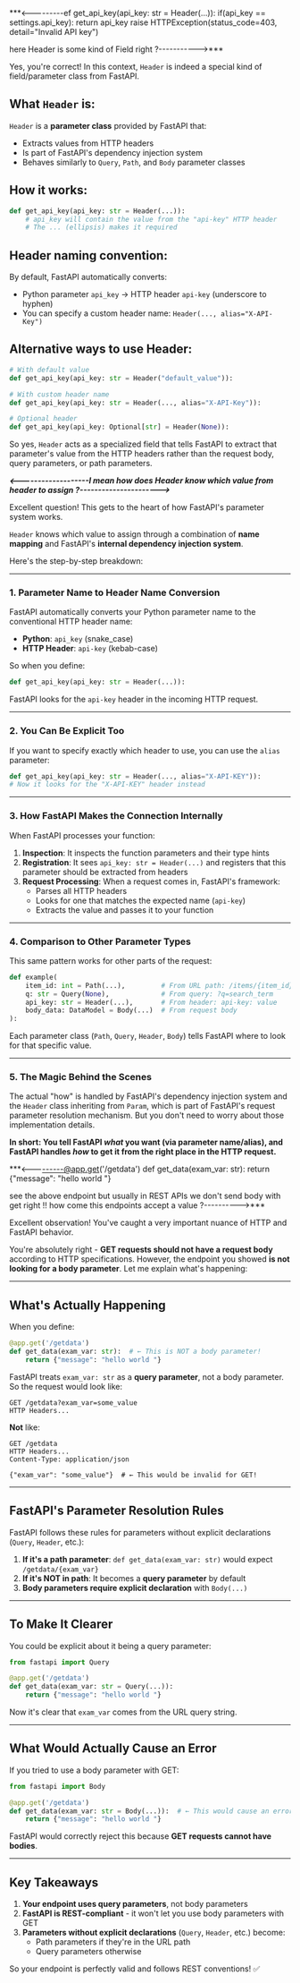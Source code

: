 ***<---------ef get_api_key(api_key: str = Header(...)):
    if(api_key == settings.api_key):
        return api_key
    raise HTTPException(status_code=403, detail="Invalid API key")

here Header is some kind of Field right ?----------->***

Yes, you're correct! In this context, `Header` is indeed a special kind of field/parameter class from FastAPI.

## What `Header` is:

`Header` is a **parameter class** provided by FastAPI that:
- Extracts values from HTTP headers
- Is part of FastAPI's dependency injection system
- Behaves similarly to `Query`, `Path`, and `Body` parameter classes

## How it works:

```python
def get_api_key(api_key: str = Header(...)):
    # api_key will contain the value from the "api-key" HTTP header
    # The ... (ellipsis) makes it required
```

## Header naming convention:

By default, FastAPI automatically converts:
- Python parameter `api_key` → HTTP header `api-key` (underscore to hyphen)
- You can specify a custom header name: `Header(..., alias="X-API-Key")`

## Alternative ways to use Header:

```python
# With default value
def get_api_key(api_key: str = Header("default_value")):

# With custom header name
def get_api_key(api_key: str = Header(..., alias="X-API-Key")):

# Optional header
def get_api_key(api_key: Optional[str] = Header(None)):
```

So yes, `Header` acts as a specialized field that tells FastAPI to extract that parameter's value from the HTTP headers rather than the request body, query parameters, or path parameters.

***<-------------------I mean how does Header know which value from header to assign ?---------------------->***

Excellent question! This gets to the heart of how FastAPI's parameter system works.

`Header` knows which value to assign through a combination of **name mapping** and FastAPI's **internal dependency injection system**.

Here's the step-by-step breakdown:

---

### 1. **Parameter Name to Header Name Conversion**

FastAPI automatically converts your Python parameter name to the conventional HTTP header name:

- **Python**: `api_key` (snake_case)  
- **HTTP Header**: `api-key` (kebab-case)

So when you define:
```python
def get_api_key(api_key: str = Header(...)):
```

FastAPI looks for the `api-key` header in the incoming HTTP request.

---

### 2. **You Can Be Explicit Too**

If you want to specify exactly which header to use, you can use the `alias` parameter:

```python
def get_api_key(api_key: str = Header(..., alias="X-API-KEY")):
# Now it looks for the "X-API-KEY" header instead
```

---

### 3. **How FastAPI Makes the Connection Internally**

When FastAPI processes your function:

1. **Inspection**: It inspects the function parameters and their type hints
2. **Registration**: It sees `api_key: str = Header(...)` and registers that this parameter should be extracted from headers
3. **Request Processing**: When a request comes in, FastAPI's framework:
   - Parses all HTTP headers
   - Looks for one that matches the expected name (`api-key`)
   - Extracts the value and passes it to your function

---

### 4. **Comparison to Other Parameter Types**

This same pattern works for other parts of the request:

```python
def example(
    item_id: int = Path(...),         # From URL path: /items/{item_id}
    q: str = Query(None),             # From query: ?q=search_term  
    api_key: str = Header(...),       # From header: api-key: value
    body_data: DataModel = Body(...)  # From request body
):
```

Each parameter class (`Path`, `Query`, `Header`, `Body`) tells FastAPI where to look for that specific value.

---

### 5. **The Magic Behind the Scenes**

The actual "how" is handled by FastAPI's dependency injection system and the `Header` class inheriting from `Param`, which is part of FastAPI's request parameter resolution mechanism. But you don't need to worry about those implementation details.

**In short: You tell FastAPI *what* you want (via parameter name/alias), and FastAPI handles *how* to get it from the right place in the HTTP request.**



***<---------@app.get('/getdata')
def get_data(exam_var: str):
    return {"message": "hello world "}

see the above endpoint but usually in REST APIs we don't send body with get right !! how come this endpoints accept a value ?---------->***

Excellent observation! You've caught a very important nuance of HTTP and FastAPI behavior.

You're absolutely right - **GET requests should not have a request body** according to HTTP specifications. However, the endpoint you showed **is not looking for a body parameter**. Let me explain what's happening:

---

## What's Actually Happening

When you define:
```python
@app.get('/getdata')
def get_data(exam_var: str):  # ← This is NOT a body parameter!
    return {"message": "hello world "}
```

FastAPI treats `exam_var: str` as a **query parameter**, not a body parameter. So the request would look like:

```
GET /getdata?exam_var=some_value
HTTP Headers...
```

**Not** like:
```
GET /getdata
HTTP Headers...
Content-Type: application/json

{"exam_var": "some_value"}  # ← This would be invalid for GET!
```

---

## FastAPI's Parameter Resolution Rules

FastAPI follows these rules for parameters without explicit declarations (`Query`, `Header`, etc.):

1. **If it's a path parameter**: `def get_data(exam_var: str)` would expect `/getdata/{exam_var}`
2. **If it's NOT in path**: It becomes a **query parameter** by default
3. **Body parameters require explicit declaration** with `Body(...)`

---

## To Make It Clearer

You could be explicit about it being a query parameter:

```python
from fastapi import Query

@app.get('/getdata')
def get_data(exam_var: str = Query(...)):
    return {"message": "hello world "}
```

Now it's clear that `exam_var` comes from the URL query string.

---

## What Would Actually Cause an Error

If you tried to use a body parameter with GET:

```python
from fastapi import Body

@app.get('/getdata')
def get_data(exam_var: str = Body(...)):  # ← This would cause an error!
    return {"message": "hello world "}
```

FastAPI would correctly reject this because **GET requests cannot have bodies**.

---

## Key Takeaways

1. **Your endpoint uses query parameters**, not body parameters
2. **FastAPI is REST-compliant** - it won't let you use body parameters with GET
3. **Parameters without explicit declarations** (`Query`, `Header`, etc.) become:
   - Path parameters if they're in the URL path
   - Query parameters otherwise

So your endpoint is perfectly valid and follows REST conventions! ✅